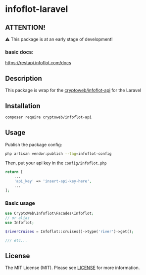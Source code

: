 # infoflot-laravel

## ATTENTION!

⚠️ This package is at an early stage of development!

### basic docs:

https://restapi.infoflot.com/docs

## Description

This package is wrap for the [cryptoweb/infoflot-api](https://packagist.org/packages/cryptoweb/infoflot-api) for the Laravel

## Installation

```bash
composer require cryptoweb/infoflot-api
```

## Usage

Publish the package config:

```bash
php artisan vendor:publish --tag=infoflot-config
```

Then, put your api key in the `config/infoflot.php`

```php
return [
	...
	'api_key' => 'insert-api-key-here',
	...
];
```

### Basic usage
```php
use CryptoWeb\Infoflot\Facades\Infoflot;
// or alias
use Infoflot;

$riverCruises = Infoflot::cruises()->type('river')->get();

/// etc...
```

## License

The MIT License (MIT). Please see [LICENSE](LICENSE) for more information.

